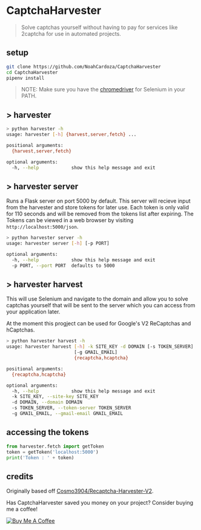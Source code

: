 # CaptchaHarvester

> Solve captchas yourself without having to pay for services like 2captcha for use in automated projects.

## setup

```bash
git clone https://github.com/NoahCardoza/CaptchaHarvester
cd CaptchaHarvester
pipenv install
```

> NOTE: Make sure you have the [chromedriver](https://sites.google.com/a/chromium.org/chromedriver/downloads) for Selenium in your PATH.

## > harvester

```bash
> python harvester -h
usage: harvester [-h] {harvest,server,fetch} ...

positional arguments:
  {harvest,server,fetch}

optional arguments:
  -h, --help            show this help message and exit
```

## > harvester server

Runs a Flask server on port 5000 by default. This server will recieve input from the harvester and store tokens for later use. Each token is only valid for 110 seconds and will be removed from the tokens list after expiring. The Tokens can be viewed in a web browser by visiting `http://localhost:5000/json`.

```bash
> python harvester server -h
usage: harvester server [-h] [-p PORT]

optional arguments:
  -h, --help            show this help message and exit
  -p PORT, --port PORT  defaults to 5000
```

## > harvester harvest

This will use Selenium and navigate to the domain and allow you to solve captchas yourself that will be sent to the server which you can access from your application later.

At the moment this progject can be used for Google's V2 ReCaptchas and hCaptchas.

```bash
> python harvester harvest -h
usage: harvester harvest [-h] -k SITE_KEY -d DOMAIN [-s TOKEN_SERVER]
                         [-g GMAIL_EMAIL]
                         {recaptcha,hcaptcha}

positional arguments:
  {recaptcha,hcaptcha}

optional arguments:
  -h, --help            show this help message and exit
  -k SITE_KEY, --site-key SITE_KEY
  -d DOMAIN, --domain DOMAIN
  -s TOKEN_SERVER, --token-server TOKEN_SERVER
  -g GMAIL_EMAIL, --gmail-email GMAIL_EMAIL
```

## accessing the tokens

```python
from harvester.fetch import getToken
token = getToken('localhost:5000')
print('Token : ' + token)
```

## credits

Originally based off [Cosmo3904/Recaptcha-Harvester-V2](https://github.com/Cosmo3904/Recaptcha-Harvester-V2).

Has CaptchaHarvester saved you money on your project? Consider buying me a coffee!

  [![Buy Me A Coffee](https://www.buymeacoffee.com/assets/img/custom_images/orange_img.png)](https://www.buymeacoffee.com/noahcardoza)
